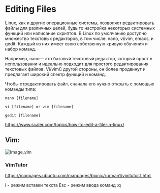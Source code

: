# Editing Files

Linux, как и другие операционные системы, позволяет редактировать файлы для различных целей, будь то настройка некоторых системных функций или написание скриптов.
В Linux по умолчанию доступно множество текстовых редакторов, в том числе: nano, vi/vim, emacs, и gedit. Каждый из них имеет свою собственную кривую обучения и набор команд.

Например, nano— это базовый текстовый редактор, который прост в использовании и идеально подходит для простого редактирования текстовых файлов.
Vi/vimС другой стороны, он более продвинут и предлагает широкий спектр функций и команд.

Чтобы отредактировать файл, сначала его нужно открыть с помощью команды типа:

```nano [filename]```

```vi [filename] or vim [filename]```

```gedit [filename]```

https://www.scaler.com/topics/how-to-edit-a-file-in-linux/

## Vim: 
![Image_vim](https://github.com/khrykinnv/Linux/blob/main/images/vim.png)



### VimTutor
https://manpages.ubuntu.com/manpages/bionic/ru/man1/vimtutor.1.html

i - режим вставки текста
Esc - режим ввода команд 
:q




